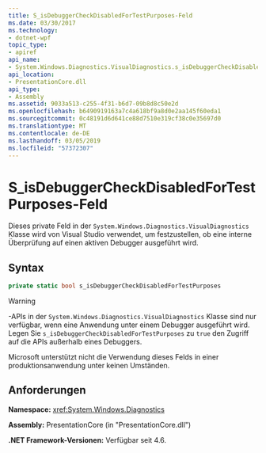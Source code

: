 ```yaml
---
title: S_isDebuggerCheckDisabledForTestPurposes-Feld
ms.date: 03/30/2017
ms.technology:
- dotnet-wpf
topic_type:
- apiref
api_name:
- System.Windows.Diagnostics.VisualDiagnostics.s_isDebuggerCheckDisabledForTestPurposes
api_location:
- PresentationCore.dll
api_type:
- Assembly
ms.assetid: 9033a513-c255-4f31-b6d7-09b8d8c50e2d
ms.openlocfilehash: b6490919163a7c4a618bf9a8d0e2aa145f60eda1
ms.sourcegitcommit: 0c48191d6d641ce88d7510e319cf38c0e35697d0
ms.translationtype: MT
ms.contentlocale: de-DE
ms.lasthandoff: 03/05/2019
ms.locfileid: "57372307"
---
```

# <a name="sisdebuggercheckdisabledfortestpurposes-field"></a>S_isDebuggerCheckDisabledForTestPurposes-Feld

Dieses private Feld in der `System.Windows.Diagnostics.VisualDiagnostics` Klasse wird von Visual Studio verwendet, um festzustellen, ob eine interne Überprüfung auf einen aktiven Debugger ausgeführt wird.

## <a name="syntax"></a>Syntax

```csharp
private static bool s_isDebuggerCheckDisabledForTestPurposes
```

> [!WARNING]
> -APIs in der `System.Windows.Diagnostics.VisualDiagnostics` Klasse sind nur verfügbar, wenn eine Anwendung unter einem Debugger ausgeführt wird. Legen Sie `s_isDebuggerCheckDisabledForTestPurposes` zu `true` den Zugriff auf die APIs außerhalb eines Debuggers.
>
> Microsoft unterstützt nicht die Verwendung dieses Felds in einer produktionsanwendung unter keinen Umständen.

## <a name="requirements"></a>Anforderungen

**Namespace:** <xref:System.Windows.Diagnostics>

**Assembly:** PresentationCore (in "PresentationCore.dll")

**.NET Framework-Versionen:** Verfügbar seit 4.6.